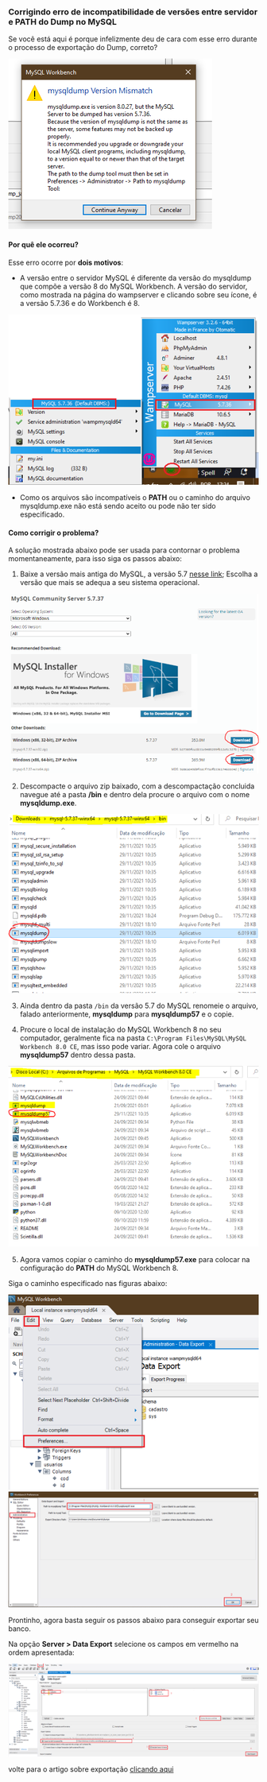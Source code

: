 ### Corrigindo erro de incompatibilidade de versões entre servidor e PATH do Dump no MySQL


Se você está aqui é porque infelizmente deu de cara com esse erro durante o processo de exportação do Dump, correto?

![Erro durante a exportação do DUMP](img/erro_durante_exportacao.png)


#### Por quê ele ocorreu?

Esse erro ocorre por **dois motivos**:
 - A versão entre o servidor MySQL é diferente da versão do mysqldump que compõe a versão 8 do MySQL Workbench. A versão do servidor, como mostrada na página do wampserver e clicando sobre seu ícone, é a versão 5.7.36 e do Workbench é 8.

![Erro durante a exportação do DUMP](img/mysql_versao.png)
- Como os arquivos são incompatíveis o **PATH** ou o caminho do arquivo mysqldump.exe não está sendo aceito ou pode não ter sido especificado.


#### Como corrigir o problema?

A solução mostrada abaixo pode ser usada para contornar o problema momentaneamente, para isso siga os passos abaixo:

1. Baixe a versão mais antiga do MySQL, a versão 5.7 [nesse link](https://dev.mysql.com/downloads/mysql/5.7.html#downloads);
Escolha a versão que mais se adequa a seu sistema operacional.

![Escolha a versão mais apropriada para seu sistema](img/baixando_mysqlantigo.PNG)

2. Descompacte o arquivo zip baixado, com a descompactação concluida navegue até a pasta **/bin** e dentro dela procure o arquivo com o nome **mysqldump.exe**.

![mysqldump.exe dentro da pasta /bin](img/pastabin.PNG)

3. Ainda dentro da pasta ``/bin`` da versão 5.7 do MySQL renomeie o arquivo, falado anteriormente, **mysqldump** para **mysqldump57** e o copie.

4. Procure o local de instalação do MySQL Workbench 8 no seu computador, geralmente fica na pasta ``C:\Program Files\MySQL\MySQL Workbench 8.0 CE``, mas isso pode variar. Agora cole o arquivo **mysqldump57** dentro dessa pasta.

![Dois arquivos mysqldump na mesma pasta](img/mysqldump57.PNG)

5. Agora vamos copiar o caminho do **mysqldump57.exe** para colocar na configuração do **PATH** do MySQL Workbench 8.

Siga o caminho especificado nas figuras abaixo:

![Edit > Preferences](img/possivelsolucao1.PNG)
![Administration](img/possivelsolucao2.PNG)

Prontinho, agora basta seguir os passos abaixo para conseguir exportar seu banco.


Na opção **Server > Data Export** selecione os campos em vermelho na ordem apresentada:

![Dois arquivos mysqldump na mesma pasta](img/exportacao_aposcorrecao.png)  

volte para o artigo sobre exportação [clicando aqui](7.realizando-backup-mysql.md)